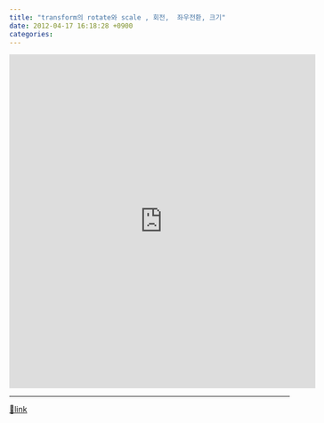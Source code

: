 ```yaml
---
title: "transform의 rotate와 scale , 회전,  좌우전환, 크기"
date: 2012-04-17 16:18:28 +0900
categories: 
---
```

  

<iframe frameborder="0" height="600" src="http://www.mins01.com/web_work/doc/CSS/transform/transform.html" style="font-family: 돋움, 굴림, Seoul, 한강체, Arial, Helvetica, sans-serif; font-size: 12px; text-align: -webkit-center; border-top-width: 0px; border-right-width: 0px; border-bottom-width: 0px; border-left-width: 0px; " width="550"></iframe>

  ***
[🔗link](http://www.mins01.com/mh/tech/read/766)